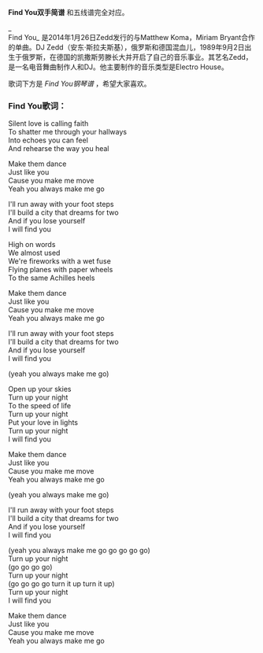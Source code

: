 

**Find You双手简谱** 和五线谱完全对应。

_  
Find You_ 是2014年1月26日Zedd发行的与Matthew Koma，Miriam Bryant合作的单曲。DJ
Zedd（安东·斯拉夫斯基），俄罗斯和德国混血儿，1989年9月2日出生于俄罗斯，在德国的凯撒斯劳滕长大并开启了自己的音乐事业。其艺名Zedd，是一名电音舞曲制作人和DJ。他主要制作的音乐类型是Electro
House。

  
歌词下方是 _Find You钢琴谱_ ，希望大家喜欢。

### Find You歌词：

Silent love is calling faith  
To shatter me through your hallways  
Into echoes you can feel  
And rehearse the way you heal

Make them dance  
Just like you  
Cause you make me move  
Yeah you always make me go

I'll run away with your foot steps  
I'll build a city that dreams for two  
And if you lose yourself  
I will find you

High on words  
We almost used  
We're fireworks with a wet fuse  
Flying planes with paper wheels  
To the same Achilles heels

Make them dance  
Just like you  
Cause you make me move  
Yeah you always make me go

I'll run away with your foot steps  
I'll build a city that dreams for two  
And if you lose yourself  
I will find you

(yeah you always make me go)

Open up your skies  
Turn up your night  
To the speed of life  
Turn up your night  
Put your love in lights  
Turn up your night  
I will find you

Make them dance  
Just like you  
Cause you make me move  
Yeah you always make me go

(yeah you always make me go)

I'll run away with your foot steps  
I'll build a city that dreams for two  
And if you lose yourself  
I will find you

(yeah you always make me go go go go go)  
Turn up your night  
(go go go go)  
Turn up your night  
(go go go go turn it up turn it up)  
Turn up your night  
I will find you

Make them dance  
Just like you  
Cause you make me move  
Yeah you always make me go

